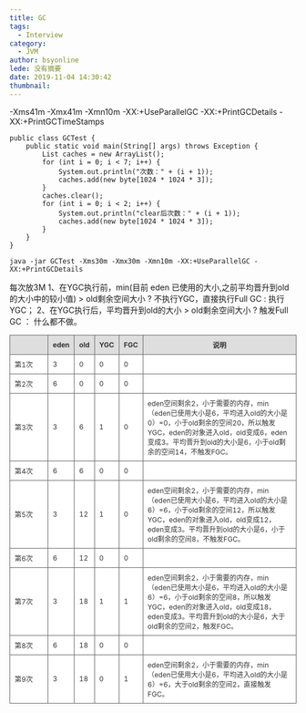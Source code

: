 ```yaml
---
title: GC
tags:
  - Interview
category:
  - JVM
author: bsyonline
lede: 没有摘要
date: 2019-11-04 14:30:42
thumbnail:
---
```



-Xms41m 
-Xmx41m 
-Xmn10m 
-XX:+UseParallelGC 
-XX:+PrintGCDetails 
-XX:+PrintGCTimeStamps

```
public class GCTest {
    public static void main(String[] args) throws Exception {
        List caches = new ArrayList();
        for (int i = 0; i < 7; i++) {
            System.out.println("次数：" + (i + 1));
            caches.add(new byte[1024 * 1024 * 3]);
        }
        caches.clear();
        for (int i = 0; i < 2; i++) {
            System.out.println("clear后次数：" + (i + 1));
            caches.add(new byte[1024 * 1024 * 3]);
        }
    }
}
```

```
java -jar GCTest -Xms30m -Xmx30m -Xmn10m -XX:+UseParallelGC -XX:+PrintGCDetails
```

每次放3M
1、在YGC执行前，min(目前 eden 已使用的大小,之前平均晋升到old的大小中的较小值) > old剩余空间大小 ? 不执行YGC，直接执行Full GC : 执行YGC；
2、在YGC执行后，平均晋升到old的大小 > old剩余空间大小 ? 触发Full GC ： 什么都不做。

<table style="font-size:12px;color:#333333;border-width: 1px;border-color: #666666;border-collapse: collapse;"><tr><th style="border-width: 1px;padding: 8px;border-style: solid;border-color: #666666;background-color: #dedede;width: 50px;"></th><th style="border-width: 1px;padding: 8px;border-style: solid;border-color: #666666;background-color: #dedede;">eden</th><th style="border-width: 1px;padding: 8px;border-style: solid;border-color: #666666;background-color: #dedede;">old</th><th style="border-width: 1px;padding: 8px;border-style: solid;border-color: #666666;background-color: #dedede;">YGC</th><th style="border-width: 1px;padding: 8px;border-style: solid;border-color: #666666;background-color: #dedede;">FGC</th><th style="border-width: 1px;padding: 8px;border-style: solid;border-color: #666666;background-color: #dedede;">说明</th></tr>
<tr><td style="border-width: 1px;padding: 8px;border-style: solid;border-color: #666666;background-color: #ffffff;">第1次</td><td style="border-width: 1px;padding: 8px;border-style: solid;border-color: #666666;background-color: #ffffff;">3</td><td style="border-width: 1px;padding: 8px;border-style: solid;border-color: #666666;background-color: #ffffff;">0</td><td style="border-width: 1px;padding: 8px;border-style: solid;border-color: #666666;background-color: #ffffff;">0</td><td style="border-width: 1px;padding: 8px;border-style: solid;border-color: #666666;background-color: #ffffff;">0</td><td style="border-width: 1px;padding: 8px;border-style: solid;border-color: #666666;background-color: #ffffff;"></td></tr>
<tr><td style="border-width: 1px;padding: 8px;border-style: solid;border-color: #666666;background-color: #ffffff;">第2次</td><td style="border-width: 1px;padding: 8px;border-style: solid;border-color: #666666;background-color: #ffffff;">6</td><td style="border-width: 1px;padding: 8px;border-style: solid;border-color: #666666;background-color: #ffffff;">0</td><td style="border-width: 1px;padding: 8px;border-style: solid;border-color: #666666;background-color: #ffffff;">0</td><td style="border-width: 1px;padding: 8px;border-style: solid;border-color: #666666;background-color: #ffffff;">0</td><td style="border-width: 1px;padding: 8px;border-style: solid;border-color: #666666;background-color: #ffffff;"></td></tr><tr><td style="border-width: 1px;padding: 8px;border-style: solid;border-color: #666666;background-color: #ffffff;">第3次</td><td style="border-width: 1px;padding: 8px;border-style: solid;border-color: #666666;background-color: #ffffff;">3</td><td style="border-width: 1px;padding: 8px;border-style: solid;border-color: #666666;background-color: #ffffff;">6</td><td style="border-width: 1px;padding: 8px;border-style: solid;border-color: #666666;background-color: #ffffff;">1</td><td style="border-width: 1px;padding: 8px;border-style: solid;border-color: #666666;background-color: #ffffff;">0</td><td style="border-width: 1px;padding: 8px;border-style: solid;border-color: #666666;background-color: #ffffff;">eden空间剩余2，小于需要的内存，min（eden已使用大小是6，平均进入old的大小是0）=0，小于old剩余的空间20，所以触发YGC，eden的对象进入old，old变成6，eden变成3。平均晋升到old的大小是6，小于old剩余的空间14，不触发FGC。</td></tr><tr><td style="border-width: 1px;padding: 8px;border-style: solid;border-color: #666666;background-color: #ffffff;">第4次</td><td style="border-width: 1px;padding: 8px;border-style: solid;border-color: #666666;background-color: #ffffff;">6</td><td style="border-width: 1px;padding: 8px;border-style: solid;border-color: #666666;background-color: #ffffff;">6</td><td style="border-width: 1px;padding: 8px;border-style: solid;border-color: #666666;background-color: #ffffff;">0</td><td style="border-width: 1px;padding: 8px;border-style: solid;border-color: #666666;background-color: #ffffff;">0</td><td style="border-width: 1px;padding: 8px;border-style: solid;border-color: #666666;background-color: #ffffff;"></td></tr>
<tr><td style="border-width: 1px;padding: 8px;border-style: solid;border-color: #666666;background-color: #ffffff;">第5次</td><td style="border-width: 1px;padding: 8px;border-style: solid;border-color: #666666;background-color: #ffffff;">3</td><td style="border-width: 1px;padding: 8px;border-style: solid;border-color: #666666;background-color: #ffffff;">12</td><td style="border-width: 1px;padding: 8px;border-style: solid;border-color: #666666;background-color: #ffffff;">1</td><td style="border-width: 1px;padding: 8px;border-style: solid;border-color: #666666;background-color: #ffffff;">0</td><td style="border-width: 1px;padding: 8px;border-style: solid;border-color: #666666;background-color: #ffffff;">eden空间剩余2，小于需要的内存，min（eden已使用大小是6，平均进入old的大小是6）=6，小于old剩余的空间12，所以触发YGC，eden的对象进入old，old变成12，eden变成3。平均晋升到old的大小是6，小于old剩余的空间8，不触发FGC。</td></tr><tr><td style="border-width: 1px;padding: 8px;border-style: solid;border-color: #666666;background-color: #ffffff;">第6次</td><td style="border-width: 1px;padding: 8px;border-style: solid;border-color: #666666;background-color: #ffffff;">6</td><td style="border-width: 1px;padding: 8px;border-style: solid;border-color: #666666;background-color: #ffffff;">12</td><td style="border-width: 1px;padding: 8px;border-style: solid;border-color: #666666;background-color: #ffffff;">0</td><td style="border-width: 1px;padding: 8px;border-style: solid;border-color: #666666;background-color: #ffffff;">0</td><td style="border-width: 1px;padding: 8px;border-style: solid;border-color: #666666;background-color: #ffffff;"></td></tr>
<tr><td style="border-width: 1px;padding: 8px;border-style: solid;border-color: #666666;background-color: #ffffff;">第7次</td><td style="border-width: 1px;padding: 8px;border-style: solid;border-color: #666666;background-color: #ffffff;">3</td><td style="border-width: 1px;padding: 8px;border-style: solid;border-color: #666666;background-color: #ffffff;">18</td><td style="border-width: 1px;padding: 8px;border-style: solid;border-color: #666666;background-color: #ffffff;">1</td><td style="border-width: 1px;padding: 8px;border-style: solid;border-color: #666666;background-color: #ffffff;">1</td><td style="border-width: 1px;padding: 8px;border-style: solid;border-color: #666666;background-color: #ffffff;">eden空间剩余2，小于需要的内存，min（eden已使用大小是6，平均进入old的大小是6）=6，小于old剩余的空间8，所以触发YGC，eden的对象进入old，old变成18，eden变成3。平均晋升到old的大小是6，大于old剩余的空间2，触发FGC。</td></tr><tr><td style="border-width: 1px;padding: 8px;border-style: solid;border-color: #666666;background-color: #ffffff;">第8次</td><td style="border-width: 1px;padding: 8px;border-style: solid;border-color: #666666;background-color: #ffffff;">6</td><td style="border-width: 1px;padding: 8px;border-style: solid;border-color: #666666;background-color: #ffffff;">18</td><td style="border-width: 1px;padding: 8px;border-style: solid;border-color: #666666;background-color: #ffffff;">0</td><td style="border-width: 1px;padding: 8px;border-style: solid;border-color: #666666;background-color: #ffffff;">0</td><td style="border-width: 1px;padding: 8px;border-style: solid;border-color: #666666;background-color: #ffffff;"></td></tr>
<tr><td style="border-width: 1px;padding: 8px;border-style: solid;border-color: #666666;background-color: #ffffff;">第9次</td><td style="border-width: 1px;padding: 8px;border-style: solid;border-color: #666666;background-color: #ffffff;">3</td><td style="border-width: 1px;padding: 8px;border-style: solid;border-color: #666666;background-color: #ffffff;">18</td><td style="border-width: 1px;padding: 8px;border-style: solid;border-color: #666666;background-color: #ffffff;">0</td><td style="border-width: 1px;padding: 8px;border-style: solid;border-color: #666666;background-color: #ffffff;">1</td><td style="border-width: 1px;padding: 8px;border-style: solid;border-color: #666666;background-color: #ffffff;">eden空间剩余2，小于需要的内存，min（eden已使用大小是6，平均进入old的大小是6）=6，大于old剩余的空间2，直接触发FGC。</td></tr></table>    



